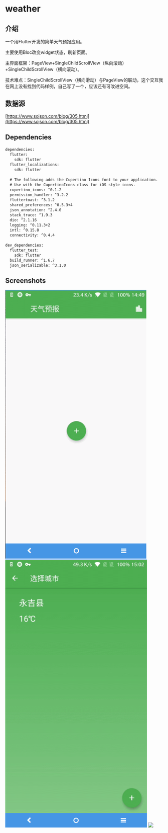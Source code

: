 # weather

## 介绍
一个用Flutter开发的简单天气预报应用。

主要使用Bloc改变widget状态，刷新页面。

主界面框架：PageView+SingleChildScrollView（纵向滚动）+SingleChildScrollView（横向滚动）。

技术难点：SingleChildScrollView（横向滑动）与PageView的联动，这个交互我在网上没有找到代码样例，自己写了一个，应该还有可改进空间。

## 数据源
[https://www.sojson.com/blog/305.html](https://www.sojson.com/blog/305.html)

## Dependencies
```
dependencies:
  flutter:
    sdk: flutter
  flutter_localizations:
    sdk: flutter

  # The following adds the Cupertino Icons font to your application.
  # Use with the CupertinoIcons class for iOS style icons.
  cupertino_icons: ^0.1.2
  permission_handler: ^3.2.2
  fluttertoast: ^3.1.2
  shared_preferences: ^0.5.3+4
  json_annotation: ^2.4.0
  stack_trace: ^1.9.3
  dio: ^2.1.16
  logging: ^0.11.3+2
  intl: ^0.15.8
  connectivity: ^0.4.4

dev_dependencies:
  flutter_test:
    sdk: flutter
  build_runner: ^1.6.7
  json_serializable: ^3.1.0

```
## Screenshots
<img src="screenshots/weather1.gif">
<img src="screenshots/weather2.gif">
<img src="screenshots/weather3.gif">
